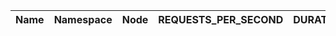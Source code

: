 | Name | Namespace | Node | REQUESTS_PER_SECOND | DURATION | CONNECTIONS | MAX_CONNECTIONS |
|------|-----------|------|---------------------|----------|-------------|-----------------|
